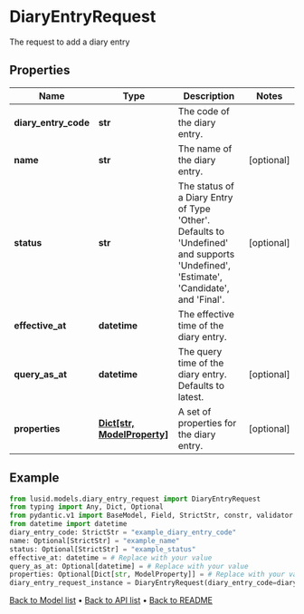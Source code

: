 # DiaryEntryRequest

The request to add a diary entry
## Properties
Name | Type | Description | Notes
------------ | ------------- | ------------- | -------------
**diary_entry_code** | **str** | The code of the diary entry. | 
**name** | **str** | The name of the diary entry. | [optional] 
**status** | **str** | The status of a Diary Entry of Type &#39;Other&#39;. Defaults to &#39;Undefined&#39; and supports &#39;Undefined&#39;, &#39;Estimate&#39;, &#39;Candidate&#39;, and &#39;Final&#39;. | [optional] 
**effective_at** | **datetime** | The effective time of the diary entry. | 
**query_as_at** | **datetime** | The query time of the diary entry. Defaults to latest. | [optional] 
**properties** | [**Dict[str, ModelProperty]**](ModelProperty.md) | A set of properties for the diary entry. | [optional] 
## Example

```python
from lusid.models.diary_entry_request import DiaryEntryRequest
from typing import Any, Dict, Optional
from pydantic.v1 import BaseModel, Field, StrictStr, constr, validator
from datetime import datetime
diary_entry_code: StrictStr = "example_diary_entry_code"
name: Optional[StrictStr] = "example_name"
status: Optional[StrictStr] = "example_status"
effective_at: datetime = # Replace with your value
query_as_at: Optional[datetime] = # Replace with your value
properties: Optional[Dict[str, ModelProperty]] = # Replace with your value
diary_entry_request_instance = DiaryEntryRequest(diary_entry_code=diary_entry_code, name=name, status=status, effective_at=effective_at, query_as_at=query_as_at, properties=properties)

```

[Back to Model list](../README.md#documentation-for-models) &#8226; [Back to API list](../README.md#documentation-for-api-endpoints) &#8226; [Back to README](../README.md)

